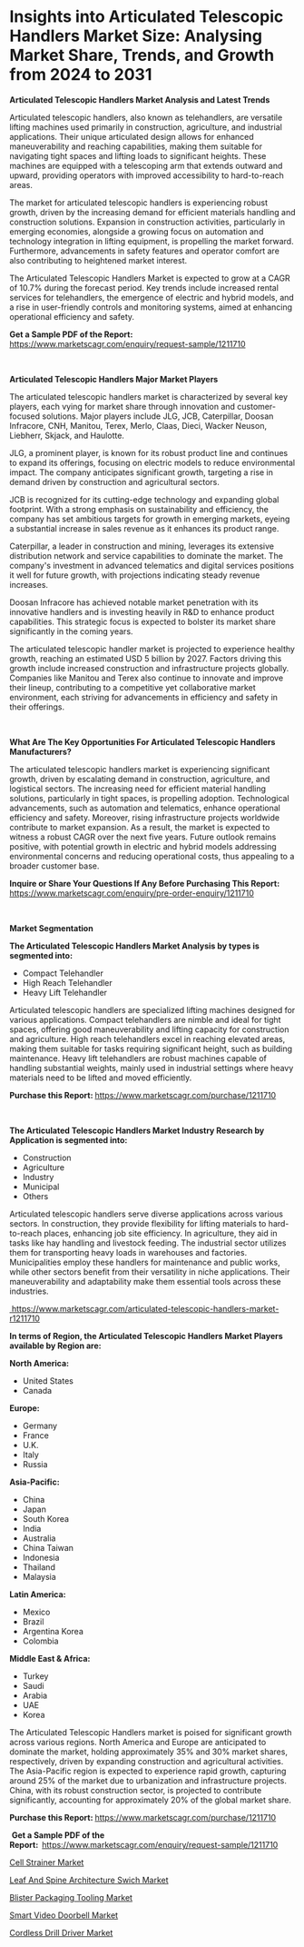 <p><h1>Insights into Articulated Telescopic Handlers Market Size: Analysing Market Share, Trends, and Growth from 2024 to 2031</h1></p><p><strong>Articulated Telescopic Handlers Market Analysis and Latest Trends</strong></p>
<p><p>Articulated telescopic handlers, also known as telehandlers, are versatile lifting machines used primarily in construction, agriculture, and industrial applications. Their unique articulated design allows for enhanced maneuverability and reaching capabilities, making them suitable for navigating tight spaces and lifting loads to significant heights. These machines are equipped with a telescoping arm that extends outward and upward, providing operators with improved accessibility to hard-to-reach areas.</p><p>The market for articulated telescopic handlers is experiencing robust growth, driven by the increasing demand for efficient materials handling and construction solutions. Expansion in construction activities, particularly in emerging economies, alongside a growing focus on automation and technology integration in lifting equipment, is propelling the market forward. Furthermore, advancements in safety features and operator comfort are also contributing to heightened market interest.</p><p>The Articulated Telescopic Handlers Market is expected to grow at a CAGR of 10.7% during the forecast period. Key trends include increased rental services for telehandlers, the emergence of electric and hybrid models, and a rise in user-friendly controls and monitoring systems, aimed at enhancing operational efficiency and safety.</p></p>
<p><strong>Get a Sample PDF of the Report:&nbsp;</strong> <a href="https://www.marketscagr.com/enquiry/request-sample/1211710?utm_campaign=1261&utm_medium=2&utm_source=Github&utm_content=ia&utm_term=05102024&utm_id=articulated-telescopic-handlers">https://www.marketscagr.com/enquiry/request-sample/1211710</a></p>
<p>&nbsp;</p>
<p><strong>Articulated Telescopic Handlers Major Market Players</strong></p>
<p><p>The articulated telescopic handlers market is characterized by several key players, each vying for market share through innovation and customer-focused solutions. Major players include JLG, JCB, Caterpillar, Doosan Infracore, CNH, Manitou, Terex, Merlo, Claas, Dieci, Wacker Neuson, Liebherr, Skjack, and Haulotte.</p><p>JLG, a prominent player, is known for its robust product line and continues to expand its offerings, focusing on electric models to reduce environmental impact. The company anticipates significant growth, targeting a rise in demand driven by construction and agricultural sectors.</p><p>JCB is recognized for its cutting-edge technology and expanding global footprint. With a strong emphasis on sustainability and efficiency, the company has set ambitious targets for growth in emerging markets, eyeing a substantial increase in sales revenue as it enhances its product range.</p><p>Caterpillar, a leader in construction and mining, leverages its extensive distribution network and service capabilities to dominate the market. The company's investment in advanced telematics and digital services positions it well for future growth, with projections indicating steady revenue increases.</p><p>Doosan Infracore has achieved notable market penetration with its innovative handlers and is investing heavily in R&D to enhance product capabilities. This strategic focus is expected to bolster its market share significantly in the coming years.</p><p>The articulated telescopic handler market is projected to experience healthy growth, reaching an estimated USD 5 billion by 2027. Factors driving this growth include increased construction and infrastructure projects globally. Companies like Manitou and Terex also continue to innovate and improve their lineup, contributing to a competitive yet collaborative market environment, each striving for advancements in efficiency and safety in their offerings.</p></p>
<p>&nbsp;</p>
<p><strong>What Are The Key Opportunities For Articulated Telescopic Handlers Manufacturers?</strong></p>
<p><p>The articulated telescopic handlers market is experiencing significant growth, driven by escalating demand in construction, agriculture, and logistical sectors. The increasing need for efficient material handling solutions, particularly in tight spaces, is propelling adoption. Technological advancements, such as automation and telematics, enhance operational efficiency and safety. Moreover, rising infrastructure projects worldwide contribute to market expansion. As a result, the market is expected to witness a robust CAGR over the next five years. Future outlook remains positive, with potential growth in electric and hybrid models addressing environmental concerns and reducing operational costs, thus appealing to a broader customer base.</p></p>
<p><strong>Inquire or Share Your Questions If Any Before Purchasing This Report:</strong> <a href="https://www.marketscagr.com/enquiry/pre-order-enquiry/1211710?utm_campaign=1261&utm_medium=2&utm_source=Github&utm_content=ia&utm_term=05102024&utm_id=articulated-telescopic-handlers">https://www.marketscagr.com/enquiry/pre-order-enquiry/1211710</a></p>
<p>&nbsp;</p>
<p><strong>Market Segmentation</strong></p>
<p><strong>The Articulated Telescopic Handlers Market Analysis by types is segmented into:</strong></p>
<p><ul><li>Compact Telehandler</li><li>High Reach Telehandler</li><li>Heavy Lift Telehandler</li></ul></p>
<p><p>Articulated telescopic handlers are specialized lifting machines designed for various applications. Compact telehandlers are nimble and ideal for tight spaces, offering good maneuverability and lifting capacity for construction and agriculture. High reach telehandlers excel in reaching elevated areas, making them suitable for tasks requiring significant height, such as building maintenance. Heavy lift telehandlers are robust machines capable of handling substantial weights, mainly used in industrial settings where heavy materials need to be lifted and moved efficiently.</p></p>
<p><strong>Purchase this Report:&nbsp;</strong><a href="https://www.marketscagr.com/purchase/1211710?utm_campaign=1261&utm_medium=2&utm_source=Github&utm_content=ia&utm_term=05102024&utm_id=articulated-telescopic-handlers">https://www.marketscagr.com/purchase/1211710</a></p>
<p>&nbsp;</p>
<p><strong>The Articulated Telescopic Handlers Market Industry Research by Application is segmented into:</strong></p>
<p><ul><li>Construction</li><li>Agriculture</li><li>Industry</li><li>Municipal</li><li>Others</li></ul></p>
<p><p>Articulated telescopic handlers serve diverse applications across various sectors. In construction, they provide flexibility for lifting materials to hard-to-reach places, enhancing job site efficiency. In agriculture, they aid in tasks like hay handling and livestock feeding. The industrial sector utilizes them for transporting heavy loads in warehouses and factories. Municipalities employ these handlers for maintenance and public works, while other sectors benefit from their versatility in niche applications. Their maneuverability and adaptability make them essential tools across these industries.</p></p>
<p><a href="https://www.marketscagr.com/articulated-telescopic-handlers-market-r1211710?utm_campaign=1261&utm_medium=2&utm_source=Github&utm_content=ia&utm_term=05102024&utm_id=articulated-telescopic-handlers">&nbsp;https://www.marketscagr.com/articulated-telescopic-handlers-market-r1211710</a></p>
<p><strong>In terms of Region, the Articulated Telescopic Handlers Market Players available by Region are:</strong></p>
<p>
    <p> <strong> North America: </strong>
        <ul>
            <li>United States</li>
            <li>Canada</li>
        </ul>
        </p> 
    <p> <strong> Europe: </strong>
        <ul>
            <li>Germany</li>
            <li>France</li>
            <li>U.K.</li>
            <li>Italy</li>
            <li>Russia</li>
        </ul>
        </p> 
    <p> <strong> Asia-Pacific: </strong>
        <ul>
            <li>China</li>
            <li>Japan</li>
            <li>South Korea</li>
            <li>India</li>
            <li>Australia</li>
            <li>China Taiwan</li>
            <li>Indonesia</li>
            <li>Thailand</li>
            <li>Malaysia</li>
        </ul>
        </p> 
    <p> <strong> Latin America: </strong>
        <ul>
            <li>Mexico</li>
            <li>Brazil</li>
            <li>Argentina Korea</li>
            <li>Colombia</li>
        </ul>
        </p> 
    <p> <strong> Middle East & Africa: </strong>
        <ul>
            <li>Turkey</li>
            <li>Saudi</li>
            <li>Arabia</li>
            <li>UAE</li>
            <li>Korea</li>
        </ul>
    </p>
    </p>
<p><p>The Articulated Telescopic Handlers market is poised for significant growth across various regions. North America and Europe are anticipated to dominate the market, holding approximately 35% and 30% market shares, respectively, driven by expanding construction and agricultural activities. The Asia-Pacific region is expected to experience rapid growth, capturing around 25% of the market due to urbanization and infrastructure projects. China, with its robust construction sector, is projected to contribute significantly, accounting for approximately 20% of the global market share.</p></p>
<p><strong>Purchase this Report: </strong><a href="https://www.marketscagr.com/purchase/1211710?utm_campaign=1261&utm_medium=2&utm_source=Github&utm_content=ia&utm_term=05102024&utm_id=articulated-telescopic-handlers">https://www.marketscagr.com/purchase/1211710</a></p>
<p>&nbsp;<strong>Get a Sample PDF of the Report:&nbsp;&nbsp;</strong><a href="https://www.marketscagr.com/enquiry/request-sample/1211710?utm_campaign=1261&utm_medium=2&utm_source=Github&utm_content=ia&utm_term=05102024&utm_id=articulated-telescopic-handlers">https://www.marketscagr.com/enquiry/request-sample/1211710</a></p>
<p><strong></strong></p>
<p><p><a href="https://www.linkedin.com/pulse/cell-strainer-market-evolution-global-trends-regional-dynamics-u0jsc?utm_campaign=1261&utm_medium=2&utm_source=Github&utm_content=ia&utm_term=05102024&utm_id=articulated-telescopic-handlers">Cell Strainer Market</a></p><p><a href="https://issuu.com/reportprime-2/docs/leaf-and-spine-architecture-swich-m_5ad8eb9e47ac34?utm_campaign=1261&utm_medium=2&utm_source=Github&utm_content=ia&utm_term=05102024&utm_id=articulated-telescopic-handlers">Leaf And Spine Architecture Swich Market</a></p><p><a href="https://www.linkedin.com/pulse/strategic-market-insights-navigating-global-blister-xk7ce?utm_campaign=1261&utm_medium=2&utm_source=Github&utm_content=ia&utm_term=05102024&utm_id=articulated-telescopic-handlers">Blister Packaging Tooling Market</a></p><p><a href="https://www.linkedin.com/pulse/influencing-factors-smart-video-doorbell-market-insights-growth-kwbtc?utm_campaign=1261&utm_medium=2&utm_source=Github&utm_content=ia&utm_term=05102024&utm_id=articulated-telescopic-handlers">Smart Video Doorbell Market</a></p><p><a href="https://issuu.com/reportprime-2/docs/cordless-drill-driver-market-size-2_28aaad39a39670?utm_campaign=1261&utm_medium=2&utm_source=Github&utm_content=ia&utm_term=05102024&utm_id=articulated-telescopic-handlers">Cordless Drill Driver Market</a></p></p>